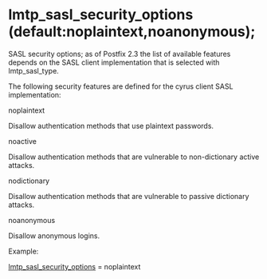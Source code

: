 # lmtp_sasl_security_options (default:noplaintext,noanonymous); 

 SASL security options; as of Postfix 2.3 the list of available
features depends on the SASL client implementation that is selected
with lmtp_sasl_type.  

 The following security features are defined for the cyrus
client SASL implementation: 



noplaintext

Disallow authentication methods that use plaintext passwords. 

noactive

Disallow authentication methods that are vulnerable to non-dictionary
active attacks. 

nodictionary

Disallow authentication methods that are vulnerable to passive
dictionary attacks. 

noanonymous

Disallow anonymous logins. 




Example:



<a href="postconf.5.html#lmtp_sasl_security_options">lmtp_sasl_security_options</a> = noplaintext



